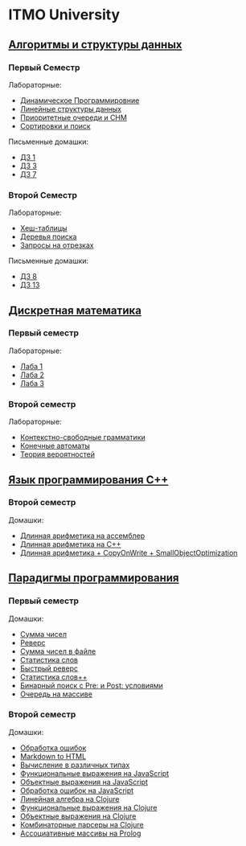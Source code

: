 # ITMO University
## [Алгоритмы и структуры данных](https://github.com/SweeetyFox/University/tree/master/algo)
### Первый Семестр
  Лабораторные:
  * [Динамическое Программировние](https://github.com/SweeetyFox/University/tree/master/algo/first-term/labs/Dynamic-Programming)
  * [Линейные структуры данных](https://github.com/SweeetyFox/University/tree/master/algo/first-term/labs/Linear-Data-Structures)
  * [Приоритетные очереди и СНМ](https://github.com/SweeetyFox/University/tree/master/algo/first-term/labs/Priority-queues-and-DSU)
  * [Сортировки и поиск](https://github.com/SweeetyFox/University/tree/master/algo/first-term/labs/Sort-and-Search)
  
Письменные домашки:
  * [ДЗ 1](https://github.com/SweeetyFox/University/tree/master/algo/first-term/hw/HW01)
  * [ДЗ 3](https://github.com/SweeetyFox/University/tree/master/algo/first-term/hw/HW03)
  * [ДЗ 7](https://github.com/SweeetyFox/University/tree/master/algo/first-term/hw/HW07)
### Второй Семестр
Лабораторные:
  * [Хеш-таблицы](https://github.com/SweeetyFox/University/tree/master/algo/second-term/labs/Hash-Tables)
  * [Деревья поиска](https://github.com/SweeetyFox/University/tree/master/algo/second-term/labs/Search-Trees)
  * [Запросы на отрезках](https://github.com/SweeetyFox/University/tree/master/algo/second-term/labs/RMQ-LCA-And-Their-Friends)
  
Письменные домашки:
  * [ДЗ 8](https://github.com/SweeetyFox/University/tree/master/algo/second-term/hw/HW08)
  * [ДЗ 13](https://github.com/SweeetyFox/University/tree/master/algo/second-term/hw/HW13)

## [Дискретная математика](https://github.com/SweeetyFox/University/tree/master/dm)
### Первый семестр
Лабораторные:
  * [Лаба 1](https://github.com/SweeetyFox/University/tree/master/dm/first-term/Lab01)
  * [Лаба 2](https://github.com/SweeetyFox/University/tree/master/dm/first-term/Labs02)
  * [Лаба 3](https://github.com/SweeetyFox/University/tree/master/dm/first-term/Labs03)
### Второй семестр
Лабораторные:
  * [Контекстно-свободные грамматики](https://github.com/SweeetyFox/University/tree/master/dm/second-term/context-free-grammar)
  * [Конечные автоматы](https://github.com/SweeetyFox/University/tree/master/dm/second-term/finite-state-automaton)
  * [Теория вероятностей](https://github.com/SweeetyFox/University/tree/master/dm/second-term/probability-theory)
  
## [Язык программирования С++](https://github.com/SweeetyFox/University/tree/master/cpp)
### Второй семестр
Домашки:
  * [Длинная арифметика на ассемблер](https://github.com/SweeetyFox/University/tree/master/cpp/cpp-bigint)
  * [Длинная арифметика на C++](https://github.com/SweeetyFox/University/tree/master/cpp/asm-bigint)
  * [Длинная арифметика + CopyOnWrite + SmallObjectOptimization](https://github.com/SweeetyFox/University/tree/master/cpp/cpp-bigint-optimized)

## [Парадигмы программирования](https://github.com/SweeetyFox/University/tree/master/paradigms)
### Первый семестр
Домашки:
  * [Сумма чисел](https://github.com/SweeetyFox/University/tree/master/paradigms/first-term/HW01)
  * [Реверс](https://github.com/SweeetyFox/University/tree/master/paradigms/first-term/HW02)
  * [Сумма чисел в файле](https://github.com/SweeetyFox/University/tree/master/paradigms/first-term/HW03)
  * [Статистика слов](https://github.com/SweeetyFox/University/tree/master/paradigms/first-term/HW04)
  * [Быстрый реверс](https://github.com/SweeetyFox/University/tree/master/paradigms/first-term/HW05)
  * [Статистика слов++](https://github.com/SweeetyFox/University/tree/master/paradigms/first-term/HW06)
  * [Бинарный поиск с Pre: и Post: условиями](https://github.com/SweeetyFox/University/tree/master/paradigms/first-term/HW07)
  * [Очередь на массиве](https://github.com/SweeetyFox/University/tree/master/paradigms/first-term/HW08)
### Второй семестр
Домашки:
  * [Обработка ошибок](https://github.com/SweeetyFox/University/tree/master/paradigms/second-term/java/HW01)
  * [Markdown to HTML](https://github.com/SweeetyFox/University/tree/master/paradigms/second-term/java/HW02)
  * [Вычисление в различных типах](https://github.com/SweeetyFox/University/tree/master/paradigms/second-term/java/HW03)
  * [Функциональные выражения на JavaScript](https://github.com/SweeetyFox/University/tree/master/paradigms/second-term/javascript/HW04)
  * [Объектные выражения на JavaScript](https://github.com/SweeetyFox/University/tree/master/paradigms/second-term/javascript/HW05)
  * [Обработка ошибок на JavaScript](https://github.com/SweeetyFox/University/tree/master/paradigms/second-term/javascript/HW06)
  * [Линейная алгебра на Clojure](https://github.com/SweeetyFox/University/tree/master/paradigms/second-term/clojure/HW07)
  * [Функциональные выражения на Clojure](https://github.com/SweeetyFox/University/tree/master/paradigms/second-term/clojure/HW08)
  * [Объектные выражения на Clojure](https://github.com/SweeetyFox/University/tree/master/paradigms/second-term/clojure/HW09)
  * [Комбинаторные парсеры на Clojure](https://github.com/SweeetyFox/University/tree/master/paradigms/second-term/clojure/HW10)
  * [Ассоциативные массивы на Prolog](https://github.com/SweeetyFox/University/tree/master/paradigms/second-term/prolog/HW11)
